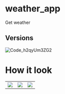 # weather_app

Get weather

## Versions

![Code_h2qyUm3ZG2](https://github.com/n0ndescr1pt/flutterMessanger/assets/112966572/87af679c-335b-43e3-a5f6-8b54a858448a)

# How it look
<table >
  <tr>
    <td><img src="https://github.com/n0ndescr1pt/weatherApp/assets/112966572/6f8e188c-55f1-4ee7-9352-db55e01532d4"/></td>
    <td><img src="https://github.com/n0ndescr1pt/weatherApp/assets/112966572/ade8e1ef-51bb-4926-a690-93c05f56de54"/></td>
    <td><img src="https://github.com/n0ndescr1pt/weatherApp/assets/112966572/6d85a1c8-8cac-4f93-80c7-8d6e2b1db8cd"/></td>
  </tr>
</table>
